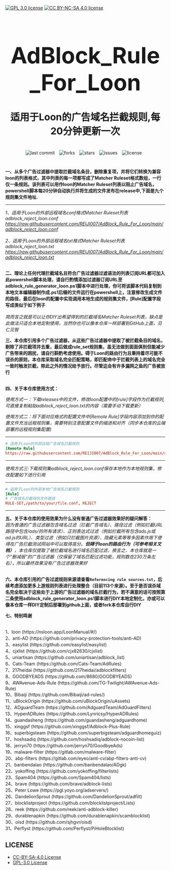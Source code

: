 [![GPL 3.0 license](https://img.shields.io/badge/License-GPL%20v3-blue.svg)](https://github.com/REIJI007/AdBlock_Rule_For_Loon/blob/main/LICENSE-GPL3.0)
[![CC BY-NC-SA 4.0 license](https://img.shields.io/badge/License-CC%20BY--NC--SA%204.0-lightgrey.svg)](https://github.com/REIJI007/AdBlock_Rule_For_Loon/blob/main/LICENSE-CC%20BY-NC-SA%204.0)
<!-- 居中的大标题 -->
<h1 align="center" style="font-size: 70px; margin-bottom: 20px;">AdBlock_Rule_For_Loon</h1>

<!-- 居中的副标题 -->
<h2 align="center" style="font-size: 30px; margin-bottom: 40px;">适用于Loon的广告域名拦截规则,每20分钟更新一次</h2>

<!-- 徽章（根据需要调整） -->
<p align="center" style="margin-bottom: 40px;">
    <img src="https://img.shields.io/badge/last%20commit-today-brightgreen" alt="last commit" style="margin-right: 10px;">
    <img src="https://img.shields.io/github/forks/REIJI007/AdBlock_Rule_For_Loon" alt="forks" style="margin-right: 10px;">
    <img src="https://img.shields.io/github/stars/REIJI007/AdBlock_Rule_For_Loon" alt="stars" style="margin-right: 10px;">
    <img src="https://img.shields.io/github/issues/REIJI007/AdBlock_Rule_For_Loon" alt="issues" style="margin-right: 10px;">
    <img src="https://img.shields.io/github/license/REIJI007/AdBlock_Rule_For_Loon" alt="license" style="margin-right: 10px;">
</p>

**一、从多个广告过滤器中提取拦截域名条目，删除重复项，并将它们转换为兼容loon的列表格式，其中列表的每一项都写成了Matcher Ruleset格式数组，一行仅一条规则。该列表可以用作loon的Matcher Ruleset列表以阻止广告域名， powershell脚本每20分钟自动执行并将生成的文件发布在release中,下面是九个规则集文件地址.**

<hr>

*1、适用于Loon的外部远程域名conf格式Matcher Ruleset列表 adblock_reject_loon.conf* 
<br>
*https://raw.githubusercontent.com/REIJI007/AdBlock_Rule_For_Loon/main/adblock_reject_loon.conf*
<br>
<br>
*2、适用于Loon的外部远程域名txt格式Matcher Ruleset列表 adblock_reject_loon.txt*
<br>
*https://raw.githubusercontent.com/REIJI007/AdBlock_Rule_For_Loon/main/adblock_reject_loon.txt*
<br>
<br>



**二、理论上任何代理拦截域名且符合广告过滤器过滤语法的列表订阅URL都可加入此powershell脚本处理，请自行酌情添加过滤器订阅URL至adblock_rule_generator_loon.ps1脚本中进行处理，你可将该脚本代码复制到本地文本编辑器制作成.ps1后缀的文件运行在powershell上，注意修改生成文件的路径，最后在loon的配置中实现调用本地生成的规则集文件，[Rule]配置字段写成类似于如下例子**
<br>
<br>
*简而言之就是可以让你DIY出希望得到的拦截域名Matcher Ruleset列表，缺点是此做法只适合本地定制使用，当然你也可以像本仓库一样部署到GitHub上面，见仁见智*
<br>

**三、本仓库引用多个广告过滤器，从这些广告过滤器中提取了被拦截条目的域名，剔除了非拦截项并去重，最后做成rule_set规则集，虽无法做到面面俱到但能减少广告带来的困扰，请自行斟酌考虑使用。碍于Loon的路由行为且秉持着尽可能不误杀的原则，本仓库采取域名完全匹配策略，即匹配命中于拦截列表上的域名完全一致时触发拦截，除此之外的情况给予放行。尽管这会有许多漏网之鱼的广告被放行**
<br>
<br>

**四、关于本仓库使用方式：**

  *使用方式一：下载releases中的文件，修改loon配置中的[rule]字段作为拦截规则,可直接复制粘贴adblock_reject_loon.txt的内容（需要手动下载更新）*

  *使用方式二：将下面对应格式的配置文件中[Remote Rule]字段内容添加到你的配置文件充当远程规则集，需要特别注意配置文件的缩进和对齐（同步本仓库的云端部署的远程规则集配置)*
<hr>

```conf
# 适用于Loon的外部远程广告域名拦截规则
[Remote Rule]
https://raw.githubusercontent.com/REIJI007/AdBlock_Rule_For_Loon/main/adblock_reject_loon.conf, adblock, interval=120, policy=REJECT, auto=true, enabled=true
```

<hr>


  *使用方式三:下载规则集adblock_reject_loon.conf保存本地作为本地规则集，修改配置如下进行引用*


<hr>

```conf
# 适用于Loon的外部本地广告域名拦截规则
[Rule]
# 广告域名拦截规则文件路径
RULE-SET,/path/to/your/file.conf, REJECT
```
<hr>



**五、关于本仓库的使用效果为什么没有普通广告过滤器效果好的疑问解答：**
<br>
*因为普通的广告过滤器包含域名过滤（拦截广告域名）、路径过滤（例如拦截URL路径中包含/ads/的所有请求）、正则表达式过滤（例如拦截所有包含ads.js或ad.js的URL）、类型过滤（例如只拦截图片资源）、隐藏元素等等多因素作用下使得在广告拦截测试网站中可以取得高分。**但碍于loon的路由行为（可参考相关文档）**，本仓库仅提取了被拦截域名进行域名匹配过滤，换言之，本仓库就是一个“删减版”的广告过滤器（仅保留了域名匹配过滤功能，规则数在230万条左右），所以最终效果没有广告过滤器效果好*
<br>
<br>



**六、本仓库引用的广告过滤规则来源请查看```Referencing rule sources.txt```，后续考虑添加更多上游规则列表进行处理整合（目前113个来源）。至于是否误杀域名完全取决于这些处于上游的广告过滤器的域名拦截行为，若不满意的话可按照第二条使用adblock_rule_generator_loon.ps1脚本进行DIY本地定制化，亦或可以像本仓库一样DIY定制后部署到github上面，或者fork本仓库自行DIY**


**七、特别鸣谢**

<br>
1、loon
(https://nsloon.app/LoonManual/#/)<br>
2、anti-AD
(https://github.com/privacy-protection-tools/anti-AD)<br>
3、easylist
(https://github.com/easylist/easylist)<br>
4、cjxlist
(https://github.com/cjx82630/cjxlist)<br>
5、uniartisan
(https://github.com/uniartisan/adblock_list)<br>
6、Cats-Team
(https://github.com/Cats-Team/AdRules)<br>
7、217heidai
(https://github.com/217heidai/adblockfilters)<br>
8、GOODBYEADS
(https://github.com/8680/GOODBYEADS)<br>
9、AWAvenue-Ads-Rule
(https://github.com/TG-Twilight/AWAvenue-Ads-Rule)<br>
10、Bibaiji
(https://github.com/Bibaiji/ad-rules/)<br>
11、uBlockOrigin
(https://github.com/uBlockOrigin/uAssets)<br>
12、ADguardTeam
(https://github.com/AdguardTeam/AdGuardFilters)<br>
13、HyperADRules
(https://github.com/Lynricsy/HyperADRules)<br>
14、guandasheng
(https://github.com/guandasheng/adguardhome)<br>
15、xinggsf
(https://github.com/xinggsf/Adblock-Plus-Rule)<br>
16、superbigsteam
(https://github.com/superbigsteam/adguardhomeguiz)<br>
17、hoshsadiq
(https://github.com/hoshsadiq/adblock-nocoin-list)<br>
18、jerryn70
(https://github.com/jerryn70/GoodbyeAds)<br>
19、malware-filter
(https://gitlab.com/malware-filter)<br>
20、abp-filters
(https://gitlab.com/eyeo/anti-cv/abp-filters-anti-cv)<br>
21、banbendalao
(https://github.com/banbendalao/ADgk)<br>
22、yokoffing
(https://github.com/yokoffing/filterlists)<br>
23、Spam404
(https://github.com/Spam404/lists)<br>
24、brave
(https://github.com/brave/adblock-lists)<br>
25、Peter Lowe
(https://pgl.yoyo.org/adservers/)<br>
26、DandelionSprout
(https://github.com/DandelionSprout/adfilt)<br>
27、blocklistproject
(https://github.com/blocklistproject/Lists)<br>
28、reek
(https://github.com/reek/anti-adblock-killer)<br>
29、durablenapkin
(https://github.com/durablenapkin/scamblocklist)<br>
30、oisd
(https://github.com/sjhgvr/oisd)<br>
31、Perflyst
(https://github.com/Perflyst/PiHoleBlocklist)<br>





## LICENSE
- [CC-BY-SA-4.0 License](https://github.com/REIJI007/AdBlock_Rule_For_Loon/blob/main/LICENSE-CC%20BY-NC-SA%204.0)
- [GPL-3.0 License](https://github.com/REIJI007/AdBlock_Rule_For_Loon/blob/main/LICENSE-GPL3.0)

